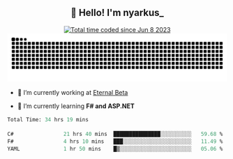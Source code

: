 <h2 align="center">👋 Hello! I'm nyarkus_</h2>
<p align="center">
  <a href="https://wakatime.com/@8f9aa332-6725-4e00-a5d9-b2317a4b74a6">
    <img src="https://wakatime.com/badge/user/8f9aa332-6725-4e00-a5d9-b2317a4b74a6.svg" alt="Total time coded since Jun 8 2023" />
  </a>
  <br>
  <img src = "https://github.com/nyarkus/nyarkus/blob/output/github-snake-dark.svg">
</p>

- 🔭 I’m currently working at [Eternal Beta](https://github.com/Kacianoki/Eternal-Beta)
<!--- 💬 Ask me about **nothing :<**-->
- 🌱 I’m currently learning **F# and ASP.NET**

<!--START_SECTION:waka-->

```fs
Total Time: 34 hrs 19 mins

C#                21 hrs 40 mins  ███████████████░░░░░░░░░░   59.68 %
F#                4 hrs 10 mins   ███░░░░░░░░░░░░░░░░░░░░░░   11.49 %
YAML              1 hr 50 mins    █▒░░░░░░░░░░░░░░░░░░░░░░░   05.06 %
```

<!--END_SECTION:waka-->

